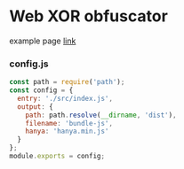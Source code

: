 

# Web XOR obfuscator 

example page [link](https://malfoy111.github.io/hanya/)
### config.js
```javascript
const path = require('path');
const config = {
  entry: './src/index.js',
  output: {
    path: path.resolve(__dirname, 'dist'),
    filename: 'bundle-js',
    hanya: 'hanya.min.js'
  }
};
module.exports = config;
```
  